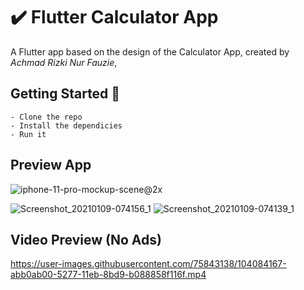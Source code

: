 # ✔️ Flutter Calculator App

A Flutter app based on the design of the Calculator App, created by *Achmad Rizki Nur Fauzie*, 

## Getting Started 🚀

```shell
- Clone the repo
- Install the dependicies
- Run it
```

## Preview App
![iphone-11-pro-mockup-scene@2x](https://user-images.githubusercontent.com/75843138/104084153-9b98cb80-5277-11eb-90f1-c555f0065722.png)

![Screenshot_20210109-074156_1](https://user-images.githubusercontent.com/75843138/104084164-a9e6e780-5277-11eb-8742-72336a5aa364.png)
![Screenshot_20210109-074139_1](https://user-images.githubusercontent.com/75843138/104084166-ab181480-5277-11eb-9846-33c6a661eebe.png)

## Video Preview (No Ads)
https://user-images.githubusercontent.com/75843138/104084167-abb0ab00-5277-11eb-8bd9-b088858f116f.mp4

